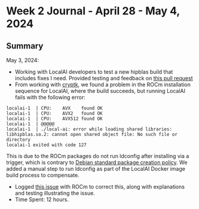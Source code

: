 # Week 2 Journal - April 28 - May 4, 2024

## Summary

May 3, 2024:
* Working with LocalAI developers to test a new hipblas build that includes fixes I need. Provided testing and feedback on [this pull request](https://github.com/mudler/LocalAI/pull/2196)
* From working with [cryptk](https://github.com/cryptk), we found a problem in the ROCm installation sequence for LocalAI, where the build succeeds, but running LocalAI fails with the following error:

```
localai-1  | CPU:    AVX    found OK
localai-1  | CPU:    AVX2   found OK
localai-1  | CPU:    AVX512 found OK
localai-1  | @@@@@
localai-1  | ./local-ai: error while loading shared libraries: libhipblas.so.2: cannot open shared object file: No such file or directory
localai-1 exited with code 127
```

This is due to the ROCm packages do not run ldconfig after installing via a trigger, which is contrary to [Debian standard package creation policy](https://www.debian.org/doc/debian-policy/ch-sharedlibs.html#ldconfig).  We added a manual step to run ldconfig as part of the LocalAI Docker image build process to compensate.

* Logged [this issue](https://github.com/ROCm/ROCm/issues/3081) with ROCm to correct this, along with explanations and testing illustrating the issue.
* Time Spent: 12 hours.